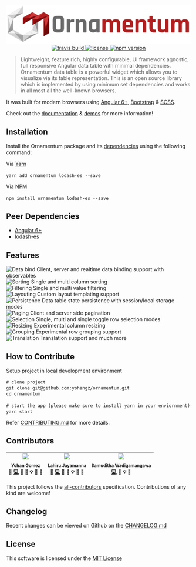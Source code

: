 <p align="center">
  <img src="./documentation/ornamentum.svg" alt="ornamentum"/>
  
  <a href="https://travis-ci.org/yohangz/ornamentum">
    <img src="https://travis-ci.org/yohangz/ornamentum.svg?branch=master" alt="travis build" height="18">
  </a>
  <a href="https://github.com/yohangz/ornamentum/blob/master/LICENSE">
    <img src="http://img.shields.io/badge/license-MIT-blue.svg?style=flat" alt="license" height="18">
  </a>  
  <a href="https://badge.fury.io/js/ornamentum">
    <img src="https://badge.fury.io/js/ornamentum.svg" alt="npm version" height="18">
  </a>
</p>

> Lightweight, feature rich, highly configurable, UI framework agnostic, full responsive Angular data table with minimal dependencies. 
Ornamentum data table is a powerful widget which allows you to visualize via its table representation. 
This is an open source library which is implemented by using minimum set dependencies and works in all most all the well-known browsers. 

It was built for modern browsers using [Angular 6+](https://angular.io/), [Bootstrap](https://getbootstrap.com/) & [SCSS](https://sass-lang.com/).

Check out the [documentation](https://ornamentum.app/api-docs/) & [demos](https://ornamentum.app/) for more information!

## Installation

Install the Ornamentum package and its [dependencies](#peer-dependencies) using the following command:

Via [Yarn](https://yarnpkg.com/lang/en/)

```yarn add ornamentum lodash-es --save```

Via [NPM](https://www.npmjs.com/)

```npm install ornamentum lodash-es --save```

## Peer Dependencies

* [Angular 6+](https://angular.io/)
* [lodash-es](https://www.npmjs.com/package/lodash-es)

## Features

<img src="./documentation/data.svg" alt="Data bind"/> Client, server and realtime data binding support with observables </br>
<img src="./documentation/sort.svg" alt="Sorting"/> Single and multi column sorting </br>
<img src="./documentation/filter.svg" alt="Filtering"/> Single and multi value filtering </br>
<img src="./documentation/layout.svg" alt="Layouting"/> Custom layout templating support </br>
<img src="./documentation/persist.svg" alt="Persistence"/> Data table state persistence with session/local storage modes </br>
<img src="./documentation/paging.svg" alt="Paging"/> Client and server side pagination </br>
<img src="./documentation/select.svg" alt="Selection"/> Single, multi and single toggle row selection modes </br>
<img src="./documentation/resize.svg" alt="Resizing"/> Experimental column resizing </br>
<img src="./documentation/group.svg" alt="Grouping"/> Experimental row grouping support </br>
<img src="./documentation/translate.svg" alt="Translation"/> Translation support and much more

## How to Contribute

Setup project in local development environment

```
# clone project
git clone git@github.com:yohangz/ornamentum.git
cd ornamentum

# start the app (please make sure to install yarn in your enviornment)
yarn start
```
Refer [CONTRIBUTING.md](https://github.com/yohangz/ornamentum/blob/master/CONTRIBUTING.md) for more details.

## Contributors

<!-- ALL-CONTRIBUTORS-LIST:START - Do not remove or modify this section -->
|[<img src="https://avatars2.githubusercontent.com/u/5279079?s=400&v=4" width="100px;"/><br /><sub>Yohan Gomez</sub>][yohan-profile]<br />💬 [💻](https://github.com/yohangz/ornamentum/commits?author=yohangz) 📖 🎨 💡 🤔 👀|[<img src="https://avatars2.githubusercontent.com/u/6312524?s=400&u=efc9267c6f903c379fafaaf7b3b0d9a939474c01&v=4" width="100px;"/><br /><sub>Lahiru Jayamanna</sub>][lahiru-profile]<br />💬 [💻](https://github.com/yohangz/ornamentum/commits?author=lahiruz) 📖 🎨 💡 🤔 👀|[<img src="https://avatars2.githubusercontent.com/u/35022498?s=400&v=4" width="100px;"/><br /><sub>Samuditha Wadigamangawa</sub>][samuditha-profile]<br />[💻](https://github.com/yohangz/ornamentum/commits?author=samudithaw) 🎨 💡 🤔|
| :---: | :---: | :---: |
<!-- ALL-CONTRIBUTORS-LIST:END -->

This project follows the [all-contributors](https://github.com/kentcdodds/all-contributors) specification.
Contributions of any kind are welcome!

## Changelog

Recent changes can be viewed on Github on the [CHANGELOG.md](https://github.com/yohangz/ornamentum/blob/master/CHANGELOG.md)

## License

This software is licensed under the [MIT License][license]

[license-badge]: http://img.shields.io/badge/license-MIT-blue.svg?style=flat
[license]: https://github.com/yohangz/ornamentum/blob/master/LICENSE

[yohan-profile]: https://github.com/yohangz
[lahiru-profile]: https://github.com/lahiruz
[samuditha-profile]: https://github.com/samudithaw
